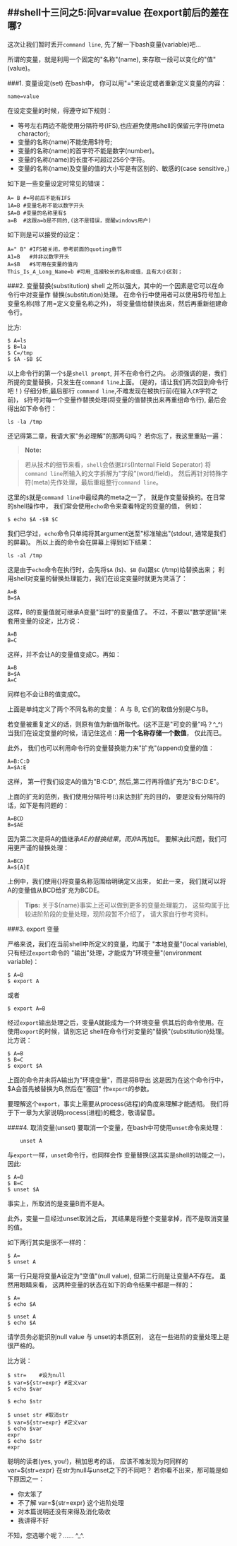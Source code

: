 ##shell十三问之5:问var=value 在export前后的差在哪?
----------------------------------------------------


这次让我们暂时丢开`command line`, 
先了解一下bash变量(variable)吧...

所谓的变量，就是利用一个固定的"名称"(name),
来存取一段可以变化的"值"(value)。


###1. 变量设定(set)
在bash中， 你可以用"="来设定或者重新定义变量的内容：
```shell
name=value
```

在设定变量的时候，得遵守如下规则：
 
- 等号左右两边不能使用分隔符号(IFS),也应避免使用shell的保留元字符(meta charactor); 
- 变量的名称(name)不能使用$符号;
- 变量的名称(name)的首字符不能是数字(number)。
- 变量的名称(name)的长度不可超过256个字符。
- 变量的名称(name)及变量的值的大小写是有区别的、敏感的(case sensitive，) 

如下是一些变量设定时常见的错误：
```shell
A= B #=号前后不能有IFS
1A=B #变量名称不能以数字开头
$A=B #变量的名称里有$
a=B  #这跟a=b是不同的,(这不是错误，提醒windows用户)
```

如下则是可以接受的设定：
```shell
A=" B" #IFS被关闭，参考前面的quoting章节
A1=B   #并非以数字开头
A=$B   #$可用在变量的值内
This_Is_A_Long_Name=b #可用_连接较长的名称或值，且有大小区别；
```

###2. 变量替换(substitution)
shell 之所以强大，其中的一个因素是它可以在命令行中对变量作
替换(substitution)处理。
在命令行中使用者可以使用$符号加上变量名称(除了用=定义变量名称之外)，
将变量值给替换出来，然后再重新组建命令行。

比方:
```shell
$ A=ls
$ B=la
$ C=/tmp
$ $A -$B $C
```
以上命令行的第一个`$`是`shell prompt`, 并不在命令行之内。
必须强调的是，我们所提的变量替换，只发生在`command line`上面。
(是的，请让我们再次回到命令行吧！) 仔细分析,最后那行
`command line`,不难发现在被执行前(在输入`CR`字符之前)，
`$`符号对每一个变量作替换处理(将变量的值替换出来再重组命令行),
最后会得出如下命令行：
```shell
ls -la /tmp
```

还记得第二章，我请大家"务必理解"的那两句吗？
若你忘了，我这里重贴一遍：

> **Note:**

> 若从技术的细节来看，`shell`会依据`IFS`(Internal Field Seperator)
> 将`command line`所输入的文字拆解为"字段"(word/field)。
> 然后再针对特殊字符(meta)先作处理，最后重组整行`command line`。


这里的`$`就是`command line`中最经典的meta之一了，
就是作变量替换的。在日常的shell操作中，
我们常会使用`echo`命令来查看特定的变量的值，
例如：
```shell
$ echo $A -$B $C
```
我们已学过，`echo`命令只单纯将其argument送至"标准输出"(stdout, 通常是我们的屏幕)。
所以上面的命令会在屏幕上得到如下结果：
```shell
ls -al /tmp
```
这是由于`echo`命令在执行时，会先将`$A` (ls)、`$B` (la)跟`$C` (/tmp)给替换出来；
利用shell对变量的替换处理能力，我们在设定变量时就更为灵活了：
```shell
A=B
B=$A
```
这样，B的变量值就可继承A变量"当时"的变量值了。
不过，不要以"数学逻辑"来套用变量的设定，比方说：
```shell
A=B
B=C
```
这样，并不会让A的变量值变成C。再如：
```shell
A=B
B=$A
A=C
```
同样也不会让B的值变成C。

上面是单纯定义了两个不同名称的变量：
A 与 B, 它们的取值分别是C与B。

若变量被重复定义的话，则原有值为新值所取代。(这不正是"可变的量"吗？^_^)
当我们在设定变量的时候，请记住这点：**用一个名称存储一个数值**， 仅此而已。

此外， 我们也可以利用命令行的变量替换能力来"扩充"(append)变量的值：
```shell
A=B:C:D
A=$A:E

```
这样， 第一行我们设定A的值为"B:C:D", 
然后,第二行再将值扩充为"B:C:D:E"。

上面的扩充的范例，我们使用分隔符号(:)来达到扩充的目的，
要是没有分隔符的话，如下是有问题的：
```shell
A=BCD
B=$AE
```
因为第二次是将A的值继承$AE的替换结果，而非$A再加E。
要解决此问题，我们可用更严谨的替换处理：
```shell
A=BCD
A=${A}E
```

上例中，我们使用{}将变量名称范围给明确定义出来，
如此一来， 我们就可以将A的变量值从BCD给扩充为BCDE。

> **Tips:**
> 关于${name}事实上还可以做到更多的变量处理能力，
> 这些均属于比较进阶阶段的变量处理，现阶段暂不介绍了，
> 请大家自行参考资料。

###3. export 变量

严格来说，我们在当前shell中所定义的变量，均属于
"本地变量"(local variable), 只有经过`export`命令的
"输出"处理，才能成为"环境变量"(environment variable)：
```shell
$ A=B
$ export A
```
或者
```shell
$ export A=B
```
经过`export`输出处理之后，变量A就能成为一个环境变量
供其后的命令使用。在使用`export`的时候，请别忘记
shell在命令行对变量的"替换"(substitution)处理。
比方说：
```shell
$ A=B
$ B=C
$ export $A
```
上面的命令并未将A输出为"环境变量"，而是将B导出
这是因为在这个命令行中，$A会首先被替换为B,然后在"塞回"
作`export`的参数。

要理解这个`export`，事实上需要从process(进程)的角度来理解才能透彻。
我们将于下一章为大家说明process(进程)的概念，敬请留意。


####4. 取消变量(unset)
要取消一个变量，在bash中可使用`unset`命令来处理：
```shell
    unset A
```
与`export`一样，`unset`命令行，也同样会作
变量替换(这其实是shell的功能之一)，
因此:
```shell
$ A=B
$ B=C
$ unset $A
```
事实上，所取消的是变量B而不是A。

此外，变量一旦经过unset取消之后，
其结果是将整个变量拿掉，而不是取消变量的值。

如下两行其实是很不一样的：
```shell
$ A=
$ unset A
```
第一行只是将变量A设定为"空值"(null value),
但第二行则是让变量A不存在。
虽然用眼睛来看，
这两种变量的状态在如下的命令结果中都是一样的：
```shell
$ A=
$ echo $A

$ unset A
$ echo $A
```
请学员务必能识别null value 与 unset的本质区别，
这在一些进阶的变量处理上是很严格的。

比方说：
```shell
$ str=    #设为null
$ var=${str=expr} #定义var
$ echo $var

$ echo $str

$ unset str #取消str
$ var=${str=expr} #定义var
$ echo $var
expr
$ echo $str
expr
```
聪明的读者(yes, you!)，稍加思考的话，
应该不难发现为何同样的var=${str=expr}
在str为null与unset之下的不同吧？
若你看不出来，那可能是如下原因之一：

- 你太笨了
- 不了解 var=${str=expr} 这个进阶处理
- 对本篇说明还没有来得及消化吸收
- 我讲得不好

不知，您选哪个呢？...... ^_^.





